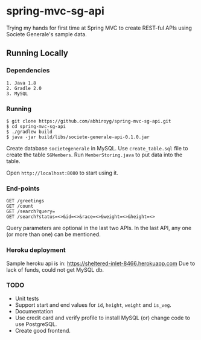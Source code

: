 # spring-mvc-sg-api
Trying my hands for first time at Spring MVC to create REST-ful APIs using Societe Generale's sample data.

## Running Locally

### Dependencies

```
1. Java 1.8
2. Gradle 2.0
3. MySQL
```

### Running

```
$ git clone https://github.com/abhiroyg/spring-mvc-sg-api.git
$ cd spring-mvc-sg-api
$ ./gradlew build
$ java -jar build/libs/societe-generale-api-0.1.0.jar
```

Create database `societegenerale` in MySQL.
Use `create_table.sql` file to create the table `SGMembers`.
Run `MemberStoring.java` to put data into the table.

Open `http://localhost:8080` to start using it.

### End-points

```
GET /greetings
GET /count
GET /search?query=
GET /search?status=<>&id=<>&race=<>&weight=<>&height=<>
```

Query parameters are optional in the last two APIs. In the last API, any one (or more than one) can be mentioned.

### Heroku deployment

Sample heroku api is in: https://sheltered-inlet-8466.herokuapp.com
Due to lack of funds, could not get MySQL db.

### TODO
- Unit tests
- Support start and end values for `id`, `height`, `weight` and `is_veg`.
- Documentation
- Use credit card and verify profile to install MySQL (or) change code to use PostgreSQL.
- Create good frontend.
